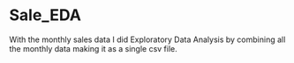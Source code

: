 # Sale_EDA
With the monthly sales data I did Exploratory Data Analysis by combining all the monthly data making it as a single csv file. 
